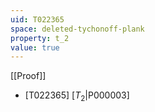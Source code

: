 ```yaml
---
uid: T022365
space: deleted-tychonoff-plank
property: t_2
value: true
---
```

[[Proof]]

* [T022365] [$T_2$|P000003]

